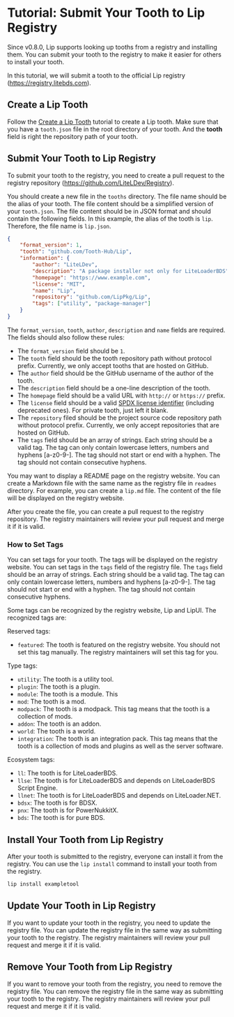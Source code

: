 # Tutorial: Submit Your Tooth to Lip Registry

Since v0.8.0, Lip supports looking up tooths from a registry and installing them. You can submit your tooth to the registry to make it easier for others to install your tooth.

In this tutorial, we will submit a tooth to the official Lip registry (<https://registry.litebds.com>).

## Create a Lip Tooth

Follow the [Create a Lip Tooth](tutorials/create_a_lip_tooth.md) tutorial to create a Lip tooth. Make sure that you have a `tooth.json` file in the root directory of your tooth. And the **tooth** field is right the repository path of your tooth.

## Submit Your Tooth to Lip Registry

To submit your tooth to the registry, you need to create a pull request to the registry repository (<https://github.com/LiteLDev/Registry>).

You should create a new file in the `tooths` directory. The file name should be the alias of your tooth. The file content should be a simplified version of your `tooth.json`. The file content should be in JSON format and should contain the following fields. In this example, the alias of the tooth is `lip`. Therefore, the file name is `lip.json`.

```json
{
    "format_version": 1,
    "tooth": "github.com/Tooth-Hub/Lip",
    "information": {
        "author": "LiteLDev",
        "description": "A package installer not only for LiteLoaderBDS",
        "homepage": "https://www.example.com",
        "license": "MIT",
        "name": "Lip",
        "repository": "github.com/LipPkg/Lip",
        "tags": ["utility", "package-manager"]
    }
}
```

The `format_version`, `tooth`, `author`, `description` and `name` fields are required. The fields should also follow these rules:

- The `format_version` field should be `1`.
- The `tooth` field should be the tooth repository path without protocol prefix. Currently, we only accept tooths that are hosted on GitHub.
- The `author` field should be the GitHub username of the author of the tooth.
- The `description` field should be a one-line description of the tooth.
- The `homepage` field should be a valid URL with `http://` or `https://` prefix.
- The `license` field should be a valid [SPDX license identifier](https://spdx.org/licenses/) (including deprecated ones). For private tooth, just left it blank.
- The `repository` filed should be the project source code repository path without protocol prefix. Currently, we only accept repositories that are hosted on GitHub.
- The `tags` field should be an array of strings. Each string should be a valid tag. The tag can only contain lowercase letters, numbers and hyphens [a-z0-9-]. The tag should not start or end with a hyphen. The tag should not contain consecutive hyphens.

You may want to display a README page on the registry website. You can create a Markdown file with the same name as the registry file in `readmes` directory. For example, you can create a `lip.md` file. The content of the file will be displayed on the registry website.

After you create the file, you can create a pull request to the registry repository. The registry maintainers will review your pull request and merge it if it is valid.

### How to Set Tags

You can set tags for your tooth. The tags will be displayed on the registry website. You can set tags in the `tags` field of the registry file. The `tags` field should be an array of strings. Each string should be a valid tag. The tag can only contain lowercase letters, numbers and hyphens [a-z0-9-]. The tag should not start or end with a hyphen. The tag should not contain consecutive hyphens.

Some tags can be recognized by the registry website, Lip and LipUI. The recognized tags are:

Reserved tags:

- `featured`: The tooth is featured on the registry website. You should not set this tag manually. The registry maintainers will set this tag for you.

Type tags:

- `utility`: The tooth is a utility tool.
- `plugin`: The tooth is a plugin.
- `module`: The tooth is a module. This 
- `mod`: The tooth is a mod.
- `modpack`: The tooth is a modpack. This tag means that the tooth is a collection of mods.
- `addon`: The tooth is an addon.
- `world`: The tooth is a world.
- `integration`: The tooth is an integration pack. This tag means that the tooth is a collection of mods and plugins as well as the server software.

Ecosystem tags:

- `ll`: The tooth is for LiteLoaderBDS.
- `llse`: The tooth is for LiteLoaderBDS and depends on LiteLoaderBDS Script Engine.
- `llnet`: The tooth is for LiteLoaderBDS and depends on LiteLoader.NET.
- `bdsx`: The tooth is for BDSX.
- `pnx`: The tooth is for PowerNukkitX.
- `bds`: The tooth is for pure BDS.

## Install Your Tooth from Lip Registry

After your tooth is submitted to the registry, everyone can install it from the registry. You can use the `lip install` command to install your tooth from the registry.

```bash
lip install exampletool
```

## Update Your Tooth in Lip Registry

If you want to update your tooth in the registry, you need to update the registry file. You can update the registry file in the same way as submitting your tooth to the registry. The registry maintainers will review your pull request and merge it if it is valid.

## Remove Your Tooth from Lip Registry

If you want to remove your tooth from the registry, you need to remove the registry file. You can remove the registry file in the same way as submitting your tooth to the registry. The registry maintainers will review your pull request and merge it if it is valid.
